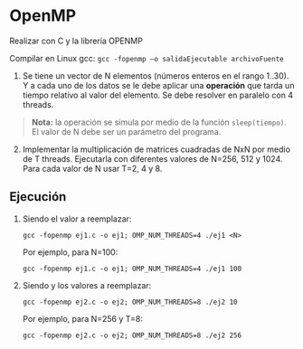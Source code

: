 # OpenMP 

Realizar con C y la librería OPENMP

Compilar en Linux gcc: ```gcc -fopenmp –o salidaEjecutable archivoFuente```
1. Se tiene un vector de N elementos (números enteros en el rango 1..30). Y a cada uno de los datos se le debe aplicar una **operación** que tarda un tiempo relativo al valor del elemento. Se debe resolver en paralelo con 4 threads.
> **Nota:** la operación se simula por medio de la función ```sleep(tiempo)```. El valor de N debe ser un parámetro del programa.
2. Implementar la multiplicación de matrices cuadradas de NxN por medio de T threads. Ejecutarla con diferentes valores de N=256, 512 y 1024. Para cada valor de N usar T=2, 4 y 8.


## Ejecución

1. Siendo <N> el valor a reemplazar:
    ```
    gcc -fopenmp ej1.c -o ej1; OMP_NUM_THREADS=4 ./ej1 <N>
    ```
    Por ejemplo, para N=100:

    ```
    gcc -fopenmp ej1.c -o ej1; OMP_NUM_THREADS=4 ./ej1 100
    ```

2. Siendo <N> y <T> los valores a reemplazar:
    ```
    gcc -fopenmp ej2.c -o ej2; OMP_NUM_THREADS=8 ./ej2 10
    ```

    Por ejemplo, para N=256 y T=8:

    ```
    gcc -fopenmp ej2.c -o ej2; OMP_NUM_THREADS=8 ./ej2 256
    ```
